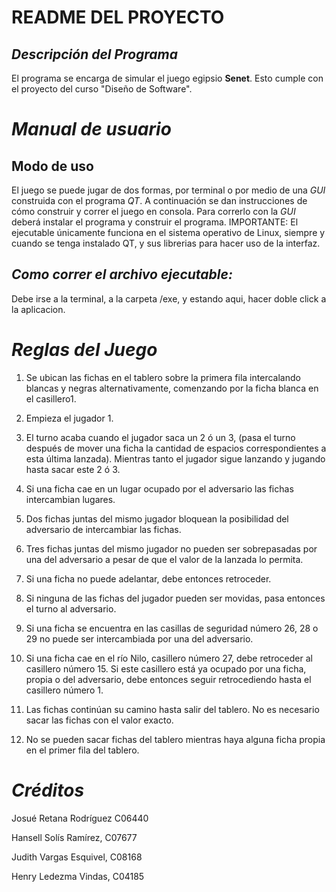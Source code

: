 # README DEL PROYECTO
## _Descripción del Programa_


El programa se encarga de simular el juego egipsio **Senet**. Esto cumple con el proyecto del curso "Diseño de Software".


# _Manual de usuario_
## Modo de uso
El juego se puede jugar de dos formas, por terminal o por medio de una _GUI_ construida con el programa _QT_. A continuación se dan instrucciones de cómo construir y correr el juego en consola. Para correrlo con la _GUI_ deberá instalar el programa y construir el programa. IMPORTANTE: El ejecutable únicamente funciona en el sistema operativo de Linux, siempre y cuando se tenga instalado QT, y sus librerias para hacer uso de la interfaz.

## _Como correr el archivo ejecutable:_
Debe irse a la terminal, a la carpeta /exe, y estando aqui, hacer doble click a la aplicacion.

# _Reglas del Juego_

1. Se ubican las fichas en el tablero sobre la primera fila intercalando blancas y negras alternativamente, comenzando por la ficha blanca en el casillero1.

2. Empieza el jugador 1.

3. El turno acaba cuando el jugador saca un 2 ó un 3, (pasa el turno después de mover una ficha la cantidad de espacios correspondientes a esta última lanzada). Mientras tanto el jugador sigue lanzando y jugando hasta sacar este 2 ó 3.

4. Si una ficha cae en un lugar ocupado por el adversario las fichas intercambian lugares.

5. Dos fichas juntas del mismo jugador bloquean la posibilidad del adversario de intercambiar las fichas.

6. Tres fichas juntas del mismo jugador no pueden ser sobrepasadas por una del adversario a pesar de que el valor de la lanzada lo permita.

7. Si una ficha no puede adelantar, debe entonces retroceder.

8. Si ninguna de las fichas del jugador pueden ser movidas, pasa entonces el turno al adversario.

9. Si una ficha se encuentra en las casillas de seguridad número 26, 28 o 29 no puede ser intercambiada por una del adversario.

10. Si una ficha cae en el río Nilo, casillero número 27, debe retroceder al casillero número 15. Si este casillero está ya ocupado por una ficha, propia o del adversario, debe entonces seguir retrocediendo hasta el casillero número 1.

11. Las fichas continúan su camino hasta salir del tablero. No es necesario sacar las fichas con el valor exacto.

12. No se pueden sacar fichas del tablero mientras haya alguna ficha propia en el primer fila del tablero.

# _Créditos_

Josué Retana Rodríguez C06440

Hansell Solís Ramírez, C07677

Judith Vargas Esquivel, C08168

Henry Ledezma Vindas, C04185
